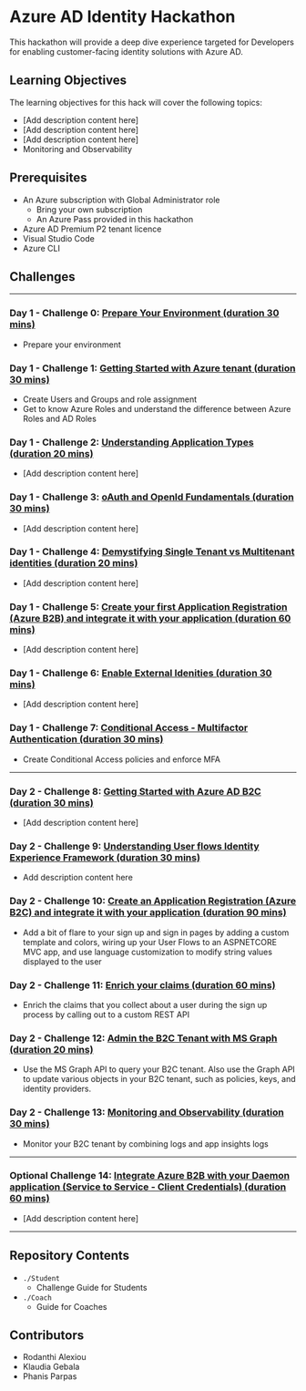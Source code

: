 # Azure AD Identity Hackathon

This hackathon will provide a deep dive experience targeted for Developers for enabling customer-facing identity solutions with Azure AD.

## Learning Objectives

The learning objectives for this hack will cover the following topics:

- [Add description content here]
- [Add description content here]
- [Add description content here]
- Monitoring and Observability

## Prerequisites

- An Azure subscription with Global Administrator role
  - Bring your own subscription
  - An Azure Pass provided in this hackathon
- Azure AD Premium P2 tenant licence
- Visual Studio Code
- Azure CLI

## Challenges

---

### Day 1 - Challenge 0: **[Prepare Your Environment (duration 30 mins)](Student/Challenge_00.md)**

- Prepare your environment

### Day 1 - Challenge 1: **[Getting Started with Azure tenant (duration 30 mins)](Student/Challenge_01.md)**

- Create Users and Groups and role assignment
- Get to know Azure Roles and understand the difference between Azure Roles and AD Roles

### Day 1 - Challenge 2: **[Understanding Application Types (duration 20 mins)](Student/Challenge_02.md)**

- [Add description content here]

### Day 1 - Challenge 3: **[oAuth and OpenId Fundamentals (duration 30 mins)](Student/Challenge_03.md)**

- [Add description content here]

### Day 1 - Challenge 4: **[Demystifying Single Tenant vs Multitenant identities (duration 20 mins)](Student/Challenge_04.md)**

- [Add description content here]

### Day 1 - Challenge 5: **[Create your first Application Registration (Azure B2B) and integrate it with your application (duration 60 mins)](Student/Challenge_05.md)**

- [Add description content here]

### Day 1 - Challenge 6: **[Enable External Idenities (duration 30 mins)](Student/Challenge_06.md)**

- [Add description content here]

### Day 1 - Challenge 7: **[Conditional Access - Multifactor Authentication (duration 30 mins)](Student/Challenge_07.md)**

- Create Conditional Access policies and enforce MFA

---

### Day 2 - Challenge 8: **[Getting Started with Azure AD B2C (duration 30 mins)](Student/Challenge_08.md)**

- [Add description content here]

### Day 2 - Challenge 9: **[Understanding User flows Identity Experience Framework (duration 30 mins)](Student/Challenge_09.md)**

- Add description content here

### Day 2 - Challenge 10: **[Create an Application Registration (Azure B2C) and integrate it with your application (duration 90 mins)](Student/Challenge_10.md)**

- Add a bit of flare to your sign up and sign in pages by adding a custom template and colors, wiring up your User Flows to an ASPNETCORE MVC app, and use language customization to modify string values displayed to the user

### Day 2 - Challenge 11: **[Enrich your claims (duration 60 mins)](Student/Challenge_11.md)**

- Enrich the claims that you collect about a user during the sign up process by calling out to a custom REST API

### Day 2 - Challenge 12: **[Admin the B2C Tenant with MS Graph (duration 20 mins)](Student/Challenge_12.md)**

- Use the MS Graph API to query your B2C tenant. Also use the Graph API to update various objects in your B2C tenant, such as policies, keys, and identity providers.

### Day 2 - Challenge 13: **[Monitoring and Observability (duration 30 mins)](Student/Challenge_13.md)**

- Monitor your B2C tenant by combining logs and app insights logs

---

### Optional  Challenge 14: **[Integrate Azure B2B with your Daemon application (Service to Service - Client Credentials)  (duration 60 mins)](Student/Challenge_14.md)**

- [Add description content here]

---

## Repository Contents

- `./Student`
  - Challenge Guide for Students
- `./Coach`
  - Guide for Coaches

## Contributors

- Rodanthi Alexiou
- Klaudia Gebala
- Phanis Parpas
